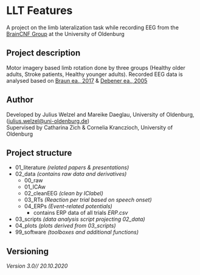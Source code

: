 # LLT Features
A project on the limb lateralization task while recording EEG from the [BrainCNF Group](https://uol.de/psychologie/neurokfn)  at the University of Oldenburg
<br>

## Project description
Motor imagery based limb rotation done by three groups (Healthy older adults, Stroke patients, Healthy younger adults). Recorded EEG data is analysed based on [Braun ea., 2017](https://www.hindawi.com/journals/np/2017/4653256/) & [Debener ea., 2005](https://www.jneurosci.org/content/25/50/11730.short)
<br>

## Author
Developed by Julius Welzel and Mareike Daeglau, University of Oldenburg, (julius.welzel@uni-oldenburg.de) <br>
Supervised by Catharina Zich & Cornelia Kranczioch, University of Oldenburg <br>

## Project structure
* 01_literature *(related papers & presentations)*
* 02_data *(contains raw data and derivatives)*
  * 00_raw
  * 01_ICAw
  * 02_cleanEEG *(clean by IClabel)*
  * 03_RTs *(Reaction per trial based on speech onset)*
  * 04_ERPs *(Event-related potentials)*
    - contains ERP data of all trials *ERP.csv*
* 03_scripts *(data analysis script projecting 02_data)*
* 04_plots *(plots derived from 03_scripts)*
* 99_software *(toolboxes and additional functions)*

## Versioning
*Version 3.0// 20.10.2020*
